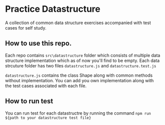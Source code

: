 # Practice Datastructure

A collection of common data structure exercises accompanied with test cases for self study.  

## How to use this repo. 
Each repo contains `src\datastructure` folder which consists of multiple data structure implementation which as of now you'll find to be empty. 
Each data strcuture folder has two files `datastructure.js` and `datastructure.test.js`

`datastructure.js` contains the class Shape along with common methods without implementation. 
You can add you own implementation along with the test cases associated with each file. 

## How to run test
You can run test for each datastructre by running the command `npm run ${path to your datastructure test file}`
